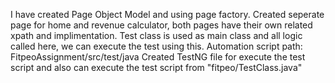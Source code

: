 I have created Page Object Model and using page factory.
Created seperate page for home and revenue calculator, both pages have their own related xpath and implimentation.
Test class is used as main class and all logic called here, we can execute the test using this.
Automation script path:   FitpeoAssignment/src/test/java
Created TestNG file for execute the test script and also can execute the test script from "fitpeo/TestClass.java"
